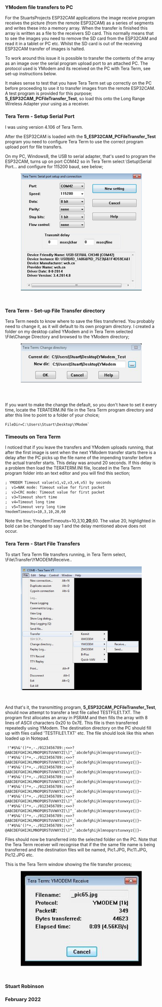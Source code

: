### YModem file transfers to PC

For the StuartsProjects ESP32CAM applications the image receive program receives the picture (from the remote ESP32CAM) as a series of segments and writes these into a memory array. When the transfer is finished this array is written as a file to the receivers SD card. This normally means that to see the images you need to remove the SD card from the ESP32CAM and read it in a tablet or PC etc. Whilst the SD card is out of the receiving ESP32CAM transfer of images is halted. 

To work around this issue it is possible to transfer the contents of the array as an image over the serial program upload port to an attached PC. The protocol used is YModem and its received on the PC with Tera Term, see set-up instructions below. 

It makes sense to test that you have Tera Term set up correctly on the PC before proceeding to use it to transfer images from the remote ESP32CAM. A test program is provided for this purpose; **5\_ESP32CAM\_PCFileTransfer\_Test**, so load this onto the Long Range Wireless Adapter your using as a receiver.


### Tera Term - Setup Serial Port  

I was using version 4.106 of Tera Term.

After the ESP32CAM is loaded with the **5\_ESP32CAM\_PCFileTransfer\_Test** program you need to configure Tera Term to use the correct program upload port for file transfers. 

On my PC, Windows8, the USB to serial adapter, that's used to program the ESP32CAM,  turns up on port COM42 so in Tera Term select \Setup\Serial Port... and configure for 115200 baud, see below;

<p align="center">
  <img width="400"  src="YModem1.jpg">
</p>
<br>


### Tera Term - Set-up File Transfer directory

Tera Term needs to know where to save the files transferred. You probably need to change it, as it will default to its own program directory. I created a folder on my desktop called YModem and in Tera Term selected \File\Change Directory and browsed to the YModem directory;


<p align="center">
  <img width="400"  src="YModem2.jpg">
</p>
<br>

<br>

If you want to make the change the default, so you don't have to set it every time, locate the TERATERM.INI file in the Tera Term program directory and alter this line to point to a folder of your choice;

	FileDir=C:\Users\Stuart\Desktop\YModem` 


### Timeouts on Tera Term

I noticed that if you leave the transfers and YModem uploads running, that after the first image is sent when the next YModem transfer starts there is a delay after the PC picks up the file name of the impending transfer before the actual transfer starts. This delay was around 20 seconds. If this delay is a problem then load the TERATERM.INI file, located in the Tera Term program folder into an text editor and you will find this section;
  
    ; YMODEM Timeout value(v1,v2,v3,v4,v5) by seconds
    ;  v1=NAK mode: Timeout value for first packet
    ;  v2=CRC mode: Timeout value for first packet
    ;  v3=Timeout short time 
    ;  v4=Timeout long time 
    ;  v5=Timeout very long time 
    YmodemTimeouts=10,3,10,20,60

Note the line; YmodemTimeouts=10,3,10,**20**,60. The value 20, highlighted in bold can be changed to say 1 and the delay mentioned above does not occur. 


### Tera Term - Start File Transfers

To start Tera Term file transfers running, in Tera Term select, \File\Transfer\YMODEM\Receive..

<p align="center">
  <img width="400"  src="YModem3.jpg">
</p>
<br>


And that's it, the transmitting program,   **5\_ESP32CAM\_PCFileTransfer\_Test**, should now attempt to transfer a test file called TESTFILE1.TXT. The program first allocates an array in PSRAM and then fills the array with 8 lines of ASCII characters 0x20 to 0x7E. This file is then transferred repeatedly using YModem. The destination directory on the PC should fill up with files called 'TESTFILE1.TXT' etc. The file should look like this when loaded up in Notepad.  


     !"#$%&'()*+,-./0123456789:;<=>?@ABCDEFGHIJKLMNOPQRSTUVWXYZ[\]^_`abcdefghijklmnopqrstuvwxyz{|}~
     !"#$%&'()*+,-./0123456789:;<=>?@ABCDEFGHIJKLMNOPQRSTUVWXYZ[\]^_`abcdefghijklmnopqrstuvwxyz{|}~
     !"#$%&'()*+,-./0123456789:;<=>?@ABCDEFGHIJKLMNOPQRSTUVWXYZ[\]^_`abcdefghijklmnopqrstuvwxyz{|}~
     !"#$%&'()*+,-./0123456789:;<=>?@ABCDEFGHIJKLMNOPQRSTUVWXYZ[\]^_`abcdefghijklmnopqrstuvwxyz{|}~
     !"#$%&'()*+,-./0123456789:;<=>?@ABCDEFGHIJKLMNOPQRSTUVWXYZ[\]^_`abcdefghijklmnopqrstuvwxyz{|}~
     !"#$%&'()*+,-./0123456789:;<=>?@ABCDEFGHIJKLMNOPQRSTUVWXYZ[\]^_`abcdefghijklmnopqrstuvwxyz{|}~
     !"#$%&'()*+,-./0123456789:;<=>?@ABCDEFGHIJKLMNOPQRSTUVWXYZ[\]^_`abcdefghijklmnopqrstuvwxyz{|}~
     !"#$%&'()*+,-./0123456789:;<=>?@ABCDEFGHIJKLMNOPQRSTUVWXYZ[\]^_`abcdefghijklmnopqrstuvwxyz{|}~
     !"#$%&'()*+,-./0123456789:;<=>?@ABCDEFGHIJKLMNOPQRSTUVWXYZ[\]^_`abcdefghijklmnopqrstuvwxyz{|}~


Files should now be transferred into the selected folder on the PC. Note that the Tera Term receiver will recognise that if the the same file name is being transferred and the destination files will be named, Pic1.JPG, Pic11.JPG, Pic12.JPG etc. 

This is the Tera Term window showing the file transfer process;

<p align="center">
  <img width="400"  src="YModem6.jpg">
</p>
<br>


### Stuart Robinson

### February 2022

